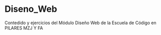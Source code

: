 # Diseno_Web
Contedido y ejercicios del Módulo Diseño Web de la Escuela de Código en PILARES MZJ Y FA
